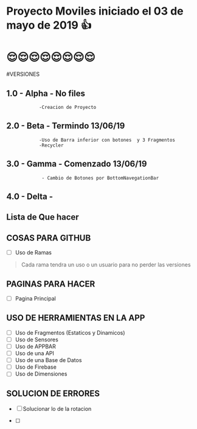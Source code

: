 # Proyecto Moviles iniciado el 03 de mayo de 2019 :thumbsup:

# :relieved::relieved::relieved::relieved::relieved::relieved::relieved::relieved:

#VERSIONES
## 1.0 - Alpha - No files
                -Creacion de Proyecto
## 2.0 - Beta  - Termindo 13/06/19
                -Uso de Barra inferior con botones  y 3 Fragmentos
                -Recycler
## 3.0 - Gamma - Comenzado 13/06/19
                 - Cambio de Botones por BottomNavegationBar
                 
## 4.0 - Delta - 
##
## Lista de Que hacer

## COSAS PARA GITHUB

- [ ] Uso de Ramas
> Cada rama tendra un uso o un usuario para no perder las versiones

## PAGINAS PARA HACER 

- [ ] Pagina Principal

## USO DE HERRAMIENTAS EN LA APP

- [ ] Uso de Fragmentos (Estaticos y Dinamicos)
- [ ] Uso de Sensores
- [ ] Uso de APPBAR
- [ ] Uso de una API
- [ ] Uso de una Base de Datos
- [ ] Uso de Firebase
- [ ] Uso de Dimensiones

## SOLUCION DE ERRORES

- [ ] Solucionar lo de la rotacion













- [ ] 

 

